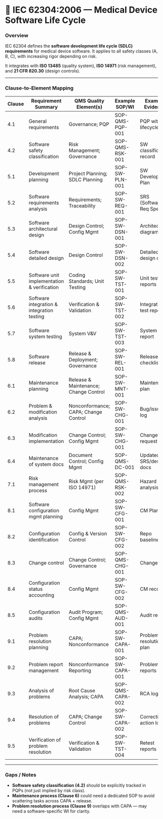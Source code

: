 # 📘 **IEC 62304:2006 — Medical Device Software Life Cycle**

### Overview

IEC 62304 defines the **software development life cycle (SDLC) requirements** for medical device software. It applies to all safety classes (A, B, C), with increasing rigor depending on risk.

It integrates with **ISO 13485** (quality system), **ISO 14971** (risk management), and **21 CFR 820.30** (design controls).

---

### Clause-to-Element Mapping

| Clause | Requirement Summary                         | QMS Quality Element(s)                | Example SOP/WI   | Example Evidence           |
| ------ | ------------------------------------------- | ------------------------------------- | ---------------- | -------------------------- |
| 4.1    | General requirements                        | Governance; PQP                       | SOP-QMS-PQP-001  | PQP with SW lifecycle plan |
| 4.2    | Software safety classification              | Risk Management; Governance           | SOP-QMS-RSK-001  | SW classification record   |
| 5.1    | Development planning                        | Project Planning; SDLC Planning       | SOP-SW-PLN-001   | SW Development Plan        |
| 5.2    | Software requirements analysis              | Requirements; Traceability            | SOP-SW-REQ-001   | SRS (Software Req Spec)    |
| 5.3    | Software architectural design               | Design Control; Config Mgmt           | SOP-SW-DSN-001   | Architecture diagrams      |
| 5.4    | Software detailed design                    | Design Control                        | SOP-SW-DSN-002   | Detailed design doc        |
| 5.5    | Software unit implementation & verification | Coding Standards; Unit Testing        | SOP-SW-TST-001   | Unit test reports          |
| 5.6    | Software integration & integration testing  | Verification & Validation             | SOP-SW-TST-002   | Integration test report    |
| 5.7    | Software system testing                     | System V&V                            | SOP-SW-TST-003   | System test report         |
| 5.8    | Software release                            | Release & Deployment; Governance      | SOP-SW-REL-001   | Release checklist          |
| 6.1    | Maintenance planning                        | Release & Maintenance; Change Control | SOP-SW-MNT-001   | Maintenance plan           |
| 6.2    | Problem & modification analysis             | Nonconformance; CAPA; Change Control  | SOP-SW-CHG-001   | Bug/issue log              |
| 6.3    | Modification implementation                 | Change Control; Config Mgmt           | SOP-SW-CHG-001   | Change request             |
| 6.4    | Maintenance of system docs                  | Document Control; Config Mgmt         | SOP-QMS-DC-001   | Updated SRS/design docs    |
| 7.1    | Risk management process                     | Risk Mgmt (per ISO 14971)             | SOP-QMS-RSK-002  | Hazard analysis            |
| 8.1    | Software configuration mgmt planning        | Config Mgmt                           | SOP-SW-CFG-001   | CM Plan                    |
| 8.2    | Configuration identification                | Config & Version Control              | SOP-SW-CFG-002   | Repo baselines             |
| 8.3    | Change control                              | Change Control; Governance            | SOP-QMS-CHG-001  | Change log                 |
| 8.4    | Configuration status accounting             | Config Mgmt                           | SOP-SW-CFG-002   | CM records                 |
| 8.5    | Configuration audits                        | Audit Program; Config Mgmt            | SOP-QMS-AUD-001  | Audit report               |
| 9.1    | Problem resolution planning                 | CAPA; Nonconformance                  | SOP-SW-CAPA-001  | Problem resolution plan    |
| 9.2    | Problem report management                   | Nonconformance Reporting              | SOP-SW-CAPA-001  | Problem reports            |
| 9.3    | Analysis of problems                        | Root Cause Analysis; CAPA             | SOP-QMS-CAPA-002 | RCA log                    |
| 9.4    | Resolution of problems                      | CAPA; Change Control                  | SOP-SW-CAPA-002  | Corrective action log      |
| 9.5    | Verification of problem resolution          | Verification & Validation             | SOP-SW-TST-004   | Retest reports             |

---

### Gaps / Notes

* **Software safety classification (4.2)** should be explicitly tracked in PQPs (not just implied by risk class).
* **Maintenance process (Clause 6)** could need a dedicated SOP to avoid scattering tasks across CAPA + release.
* **Problem resolution process (Clause 9)** overlaps with CAPA — may need a software-specific WI for clarity.
